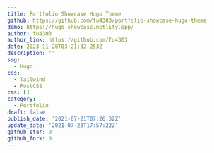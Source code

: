 ```yaml
---
title: Portfolio Showcase Hugo Theme
github: https://github.com/fu4303/portfolio-showcase-hugo-theme
demo: https://hugo-showcase.netlify.app/
author: fu4303
author_link: https://github.com/fu4303
date: 2023-11-28T03:21:32.253Z
description: ''
ssg:
  - Hugo
css:
  - Tailwind
  - PostCSS
cms: []
category:
  - Portfolio
draft: false
publish_date: '2021-07-21T07:26:32Z'
update_date: '2021-07-23T17:57:22Z'
github_star: 0
github_fork: 0
---
```

